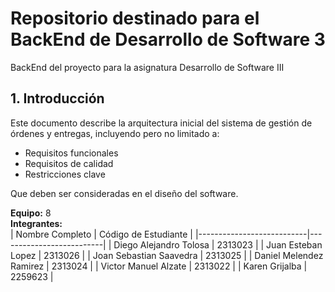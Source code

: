 # Repositorio destinado para el BackEnd de Desarrollo de Software 3
BackEnd del proyecto para la asignatura Desarrollo de Software III

## 1. Introducción  
Este documento describe la arquitectura inicial del sistema de gestión de órdenes y entregas, incluyendo pero no limitado a:
* Requisitos funcionales
* Requisitos de calidad
* Restricciones clave

Que deben ser consideradas en el diseño del software.

**Equipo:** 8  
**Integrantes:**   
| Nombre Completo           | Código de Estudiante     |
|---------------------------|--------------------------|
| Diego Alejandro Tolosa    | 2313023                  |
| Juan Esteban Lopez        | 2313026                  |
| Joan Sebastian Saavedra   | 2313025                  |
| Daniel Melendez Ramirez   | 2313024                  |
| Victor Manuel Alzate      | 2313022                  |
| Karen Grijalba            | 2259623                  |